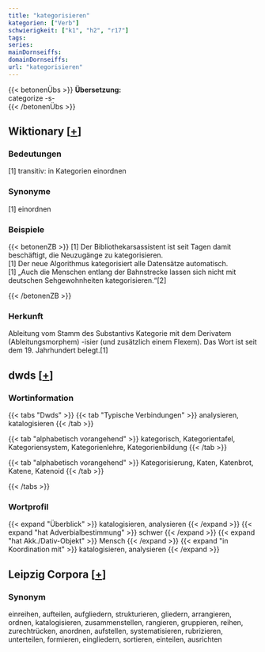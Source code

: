 ```yaml
---
title: "kategorisieren"
kategorien: ["Verb"]
schwierigkeit: ["k1", "h2", "r17"]
tags:
series:
mainDornseiffs:
domainDornseiffs:
url: "kategorisieren"
---
```


{{< betonenÜbs >}}
**Übersetzung:**  
categorize -s-  
{{< /betonenÜbs >}}

## Wiktionary [[+](https://de.wiktionary.org/wiki/kategorisieren)]

### Bedeutungen
[1] transitiv: in Kategorien einordnen  

### Synonyme
[1] einordnen  

### Beispiele
{{< betonenZB >}}
[1] Der Bibliothekarsassistent ist seit Tagen damit beschäftigt, die Neuzugänge zu kategorisieren.  
[1] Der neue Algorithmus kategorisiert alle Datensätze automatisch.  
[1] „Auch die Menschen entlang der Bahnstrecke lassen sich nicht mit deutschen Sehgewohnheiten kategorisieren.“[2]  

{{< /betonenZB >}}
### Herkunft
Ableitung vom Stamm des Substantivs Kategorie mit dem Derivatem (Ableitungsmorphem) -isier (und zusätzlich einem Flexem). Das Wort ist seit dem 19. Jahrhundert belegt.[1]  



## dwds [[+](https://www.dwds.de/wb/kategorisieren)]

### Wortinformation
{{< tabs "Dwds" >}}
{{< tab "Typische Verbindungen" >}}
analysieren, katalogisieren
{{< /tab >}}

{{< tab "alphabetisch vorangehend" >}}
kategorisch, Kategorientafel, Kategoriensystem, Kategorienlehre, Kategorienbildung
{{< /tab >}}

{{< tab "alphabetisch vorangehend" >}}
Kategorisierung, Katen, Katenbrot, Katene, Katenoid
{{< /tab >}}

{{< /tabs >}}

### Wortprofil
{{< expand "Überblick" >}} katalogisieren, analysieren {{< /expand >}}
{{< expand "hat Adverbialbestimmung" >}} schwer {{< /expand >}}
{{< expand "hat Akk./Dativ-Objekt" >}} Mensch {{< /expand >}}
{{< expand "in Koordination mit" >}} katalogisieren, analysieren {{< /expand >}}

## Leipzig Corpora [[+](https://corpora.uni-leipzig.de/en/res?word=kategorisieren&corpusId=deu_newscrawl-public_2018)]


### Synonym
einreihen, aufteilen, aufgliedern, strukturieren, gliedern, arrangieren, ordnen, katalogisieren, zusammenstellen, rangieren, gruppieren, reihen, zurechtrücken, anordnen, aufstellen, systematisieren, rubrizieren, unterteilen, formieren, eingliedern, sortieren, einteilen, ausrichten

